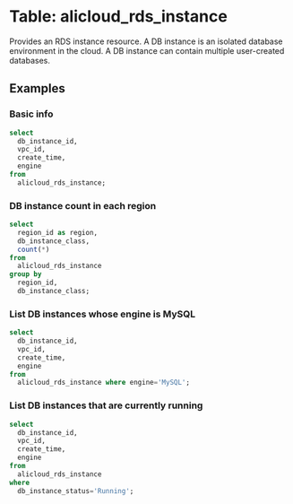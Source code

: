 # Table: alicloud_rds_instance

Provides an RDS instance resource. A DB instance is an isolated database environment in the cloud. A DB instance can contain multiple user-created databases.

## Examples

### Basic info

```sql
select
  db_instance_id,
  vpc_id,
  create_time,
  engine
from
  alicloud_rds_instance;
```


### DB instance count in each region

```sql
select
  region_id as region,
  db_instance_class,
  count(*)
from
  alicloud_rds_instance
group by
  region_id,
  db_instance_class;
```


### List DB instances whose engine is MySQL

```sql
select
  db_instance_id,
  vpc_id,
  create_time,
  engine
from
  alicloud_rds_instance where engine='MySQL';
```


### List DB instances that are currently running

```sql
select
  db_instance_id,
  vpc_id,
  create_time,
  engine
from
  alicloud_rds_instance
where
  db_instance_status='Running';
```

